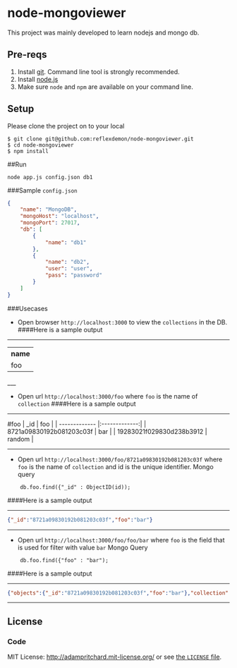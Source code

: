 node-mongoviewer
================

This project was mainly developed to learn nodejs and mongo db.

## Pre-reqs

1. Install [git][1]. Command line tool is strongly recommended.
2. Install [node.js][2] 
3. Make sure `node` and `npm` are available on your command line.


## Setup

Please clone the project on to your local

```
$ git clone git@github.com:reflexdemon/node-mongoviewer.git
$ cd node-mongoviewer
$ npm install
```
##Run
```
node app.js config.json db1
```
###Sample `config.json`
```json
{
    "name": "MongoDB",
    "mongoHost": "localhost",
    "mongoPort": 27017,
    "db": [ 
        {
            "name": "db1"
        },
        {
            "name": "db2",
            "user": "user",
            "pass": "password"
        }
    ]
}
```
###Usecases

* Open browser `http://localhost:3000` to view the `collections` in the DB.
####Here is a sample output
___
<table>
<tr><th>name</th></tr>
<tr><td>foo</td></tr>
</table>
___

* Open url `http://localhost:3000/foo` where `foo` is the name of `collection`
####Here is a sample output
___
#foo
| _id        | foo           |
| ------------- |:-------------:|
| 8721a09830192b081203c03f      | bar |
| 19283021f029830d238b3912      | random |

___

* Open url `http://localhost:3000/foo/8721a09830192b081203c03f` where `foo` is the name of `collection` and id is the unique identifier.
Mongo query
```
	db.foo.find({"_id" : ObjectID(id));
```
####Here is a sample output
___
```json
{"_id":"8721a09830192b081203c03f","foo":"bar"}
```
___
* Open url `http://localhost:3000/foo/foo/bar` where `foo` is the field that is used for filter with value `bar`
Mongo Query
```mongo
	db.foo.find({"foo" : "bar");
```
####Here is a sample output
___
```json
{"objects":{"_id":"8721a09830192b081203c03f","foo":"bar"},"collection":"foo"}
```
___



## License

### Code

MIT License: http://adampritchard.mit-license.org/ or see [the `LICENSE` file](https://github.com/reflexdemon/node-mongoviewer/blob/master/LICENSE).

[1]: https://help.github.com/articles/set-up-git 'git setup'
[2]: http://nodejs.org/ 'node.js'
